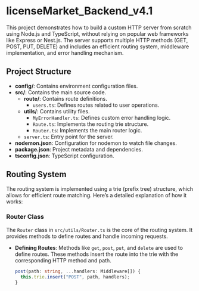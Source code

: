 # licenseMarket_Backend_v4.1

This project demonstrates how to build a custom HTTP server from scratch using Node.js and TypeScript, without relying on popular web frameworks like Express or Nest.js. The server supports multiple HTTP methods (GET, POST, PUT, DELETE) and includes an efficient routing system, middleware implementation, and error handling mechanism.

## Project Structure

- **config/**: Contains environment configuration files.
- **src/**: Contains the main source code.
  - **route/**: Contains route definitions.
    - `users.ts`: Defines routes related to user operations.
  - **utils/**: Contains utility files.
    - `MyErrorHandler.ts`: Defines custom error handling logic.
    - `Route.ts`: Implements the routing trie structure.
    - `Router.ts`: Implements the main router logic.
  - `server.ts`: Entry point for the server.
- **nodemon.json**: Configuration for nodemon to watch file changes.
- **package.json**: Project metadata and dependencies.
- **tsconfig.json**: TypeScript configuration.

## Routing System

The routing system is implemented using a trie (prefix tree) structure, which allows for efficient route matching. Here’s a detailed explanation of how it works:

### Router Class

The `Router` class in `src/utils/Router.ts` is the core of the routing system. It provides methods to define routes and handle incoming requests.

- **Defining Routes**: Methods like `get`, `post`, `put`, and `delete` are used to define routes. These methods insert the route into the trie with the corresponding HTTP method and path.
  ```typescript
  post(path: string, ...handlers: Middleware[]) {
    this.trie.insert("POST", path, handlers);
  }
  ```
